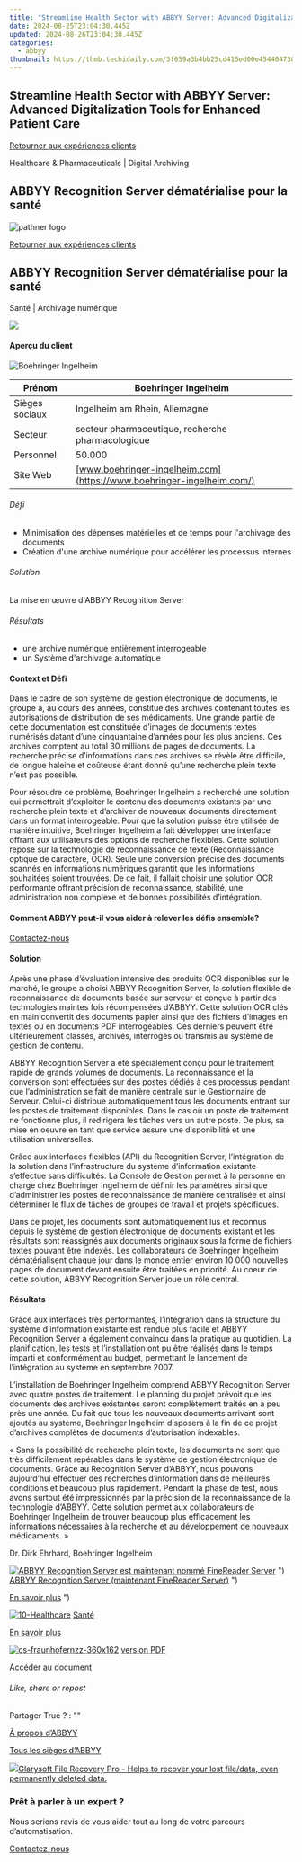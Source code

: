 ```yaml
---
title: "Streamline Health Sector with ABBYY Server: Advanced Digitalization Tools for Enhanced Patient Care"
date: 2024-08-25T23:04:30.445Z
updated: 2024-08-26T23:04:30.445Z
categories:
  - abbyy
thumbnail: https://thmb.techidaily.com/3f659a3b4bb25cd415ed00e454404730b9869c867cd294c9e58180160b4e9b56.jpg
---
```


## Streamline Health Sector with ABBYY Server: Advanced Digitalization Tools for Enhanced Patient Care

[Retourner aux expériences clients](https://tools.techidaily.com/abbyy/products/)

Healthcare & Pharmaceuticals | Digital Archiving

## ABBYY Recognition Server dématérialise pour la santé

![pathner logo](https://content.abbyy.com/-/media/project/abbyy/abbyy/logos-white/fr/70587.png?h=40&iar=0&w=120)

[Retourner aux expériences clients](https://tools.techidaily.com/abbyy/products/)

## ABBYY Recognition Server dématérialise pour la santé

Santé | Archivage numérique 

![](https://static1.abbyy.com/abbyycommedia/15248/4208e_images_cs_bankstream556x303.png) 

#### Aperçu du client

![Boehringer Ingelheim](https://static5.abbyy.com/abbyycommedia/16276/boeringer-ingelheim-155x69.png) 

| Prénom         | Boehringer Ingelheim                                                  |
| -------------- | --------------------------------------------------------------------- |
| Sièges sociaux | Ingelheim am Rhein, Allemagne                                         |
| Secteur        | secteur pharmaceutique, recherche pharmacologique                     |
| Personnel      | 50.000                                                                |
| Site Web       | [www.boehringer-ingelheim.com](https://www.boehringer-ingelheim.com/) |

###### Défi

* Minimisation des dépenses matérielles et de temps pour l'archivage des documents
* Création d'une archive numérique pour accélérer les processus internes

###### Solution

La mise en œuvre d'ABBYY Recognition Server

###### Résultats

* une archive numérique entièrement interrogeable
* un Système d'archivage automatique

#### Context et Défi

Dans le cadre de son système de gestion électronique de documents, le groupe a, au cours des années, constitué des archives contenant toutes les autorisations de distribution de ses médicaments. Une grande partie de cette documentation est constituée d’images de documents textes numérisés datant d’une cinquantaine d’années pour les plus anciens. Ces archives comptent au total 30 millions de pages de documents. La recherche précise d’informations dans ces archives se révèle être difficile, de longue haleine et coûteuse étant donné qu’une recherche plein texte n’est pas possible.

Pour résoudre ce problème, Boehringer Ingelheim a recherché une solution qui permettrait d’exploiter le contenu des documents existants par une recherche plein texte et d’archiver de nouveaux documents directement dans un format interrogeable. Pour que la solution puisse être utilisée de manière intuitive, Boehringer Ingelheim a fait développer une interface offrant aux utilisateurs des options de recherche flexibles. Cette solution repose sur la technologie de reconnaissance de texte (Reconnaissance optique de caractère, OCR). Seule une conversion précise des documents scannés en informations numériques garantit que les informations souhaitées soient trouvées. De ce fait, il fallait choisir une solution OCR performante offrant précision de reconnaissance, stabilité, une administration non complexe et de bonnes possibilités d’intégration.

#### Comment ABBYY peut-il vous aider à relever les défis ensemble?

[Contactez-nous](https://tools.techidaily.com/abbyy/products/) 

#### Solution

Après une phase d’évaluation intensive des produits OCR disponibles sur le marché, le groupe a choisi ABBYY Recognition Server, la solution flexible de reconnaissance de documents basée sur serveur et conçue à partir des technologies maintes fois récompensées d’ABBYY. Cette solution OCR clés en main convertit des documents papier ainsi que des fichiers d’images en textes ou en documents PDF interrogeables. Ces derniers peuvent être ultérieurement classés, archivés, interrogés ou transmis au système de gestion de contenu.

ABBYY Recognition Server a été spécialement conçu pour le traitement rapide de grands volumes de documents. La reconnaissance et la conversion sont effectuées sur des postes dédiés à ces processus pendant que l’administration se fait de manière centrale sur le Gestionnaire de Serveur. Celui-ci distribue automatiquement tous les documents entrant sur les postes de traitement disponibles. Dans le cas où un poste de traitement ne fonctionne plus, il redirigera les tâches vers un autre poste. De plus, sa mise en oeuvre en tant que service assure une disponibilité et une utilisation universelles.

Grâce aux interfaces flexibles (API) du Recognition Server, l’intégration de la solution dans l’infrastructure du système d’information existante s’effectue sans difficultés. La Console de Gestion permet à la personne en charge chez Boehringer Ingelheim de définir les paramètres ainsi que d’administrer les postes de reconnaissance de manière centralisée et ainsi déterminer le flux de tâches de groupes de travail et projets spécifiques.

Dans ce projet, les documents sont automatiquement lus et reconnus depuis le système de gestion électronique de documents existant et les résultats sont réassignés aux documents originaux sous la forme de fichiers textes pouvant être indexés. Les collaborateurs de Boehringer Ingelheim dématérialisent chaque jour dans le monde entier environ 10 000 nouvelles pages de document devant ensuite être traitées en priorité. Au coeur de cette solution, ABBYY Recognition Server joue un rôle central.

#### Résultats

Grâce aux interfaces très performantes, l’intégration dans la structure du système d’information existante est rendue plus facile et ABBYY Recognition Server a également convaincu dans la pratique au quotidien. La planification, les tests et l’installation ont pu être réalisés dans le temps imparti et conformément au budget, permettant le lancement de l’intégration au système en septembre 2007.

L’installation de Boehringer Ingelheim comprend ABBYY Recognition Server avec quatre postes de traitement. Le planning du projet prévoit que les documents des archives existantes seront complètement traités en à peu près une année. Du fait que tous les nouveaux documents arrivant sont ajoutés au système, Boehringer Ingelheim disposera à la fin de ce projet d’archives complètes de documents d’autorisation indexables.

 « Sans la possibilité de recherche plein texte, les documents ne sont que très difficilement repérables dans le système de gestion électronique de documents. Grâce au Recognition Server d’ABBYY, nous pouvons aujourd’hui effectuer des recherches d’information dans de meilleures conditions et beaucoup plus rapidement. Pendant la phase de test, nous avons surtout été impressionnés par la précision de la reconnaissance de la technologie d’ABBYY. Cette solution permet aux collaborateurs de Boehringer Ingelheim de trouver beaucoup plus efficacement les informations nécessaires à la recherche et au développement de nouveaux médicaments. »

 Dr. Dirk Ehrhard, Boehringer Ingelheim

[![ABBYY Recognition Server est maintenant nommé FineReader Server](https://static4.abbyy.com/abbyycommedia/20638/11-frs-casepreview.jpg)](https://tools.techidaily.com/abbyy/products/) ") [ABBYY Recognition Server (maintenant FineReader Server)](https://tools.techidaily.com/abbyy/products/) ") 

[En savoir plus](https://tools.techidaily.com/abbyy/products/) ") 

[![10-Healthcare](https://static2.abbyy.com/abbyycommedia/14360/10-healthcare.jpg)](https://tools.techidaily.com/abbyy/products/) [Santé](https://tools.techidaily.com/abbyy/products/) 

[En savoir plus](https://tools.techidaily.com/abbyy/products/) 

[![cs-fraunhofernzz-360x162](https://static3.abbyy.com/abbyycommedia/17083/cs-fraunhofernzz-360x162.jpg)](https://static5.abbyy.com/abbyycommedia/17756/case-client-boehringer-ingelheim-fr.pdf "version PDF") [version PDF](https://static5.abbyy.com/abbyycommedia/17756/case-client-boehringer-ingelheim-fr.pdf "version PDF") 

[Accéder au document](https://static5.abbyy.com/abbyycommedia/17756/case-client-boehringer-ingelheim-fr.pdf "version PDF") 

###### Like, share or repost

Partager  True ?  : "" 

[À propos d’ABBYY](https://tools.techidaily.com/abbyy/products/) 

[Tous les sièges d’ABBYY](https://tools.techidaily.com/abbyy/products/) 

<!-- affiliate ads begin -->
<a href="https://order.glarysoft.com/order/checkout.php?PRODS=35408920&QTY=1&AFFILIATE=108875&CART=1"><img src="https://secure.avangate.com/images/merchant/6734fa703f6633ab896eecbdfad8953a/products/FR-200-1.png" border="0">Glarysoft File Recovery Pro - Helps to recover your lost file/data, even permanently deleted data. </a>
<!-- affiliate ads end -->
### Prêt à parler à un expert ?

Nous serions ravis de vous aider tout au long de votre parcours d’automatisation.

[Contactez-nous](https://tools.techidaily.com/abbyy/products/)

<ins class="adsbygoogle"
     style="display:block"
     data-ad-format="autorelaxed"
     data-ad-client="ca-pub-7571918770474297"
     data-ad-slot="1223367746"></ins>



<ins class="adsbygoogle"
     style="display:block"
     data-ad-client="ca-pub-7571918770474297"
     data-ad-slot="8358498916"
     data-ad-format="auto"
     data-full-width-responsive="true"></ins>



